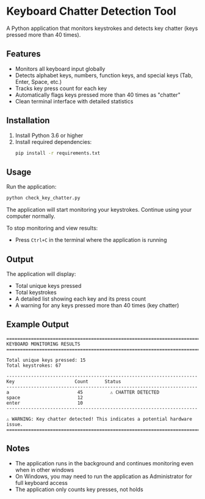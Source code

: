# Keyboard Chatter Detection Tool

A Python application that monitors keystrokes and detects key chatter (keys pressed more than 40 times).

## Features

- Monitors all keyboard input globally
- Detects alphabet keys, numbers, function keys, and special keys (Tab, Enter, Space, etc.)
- Tracks key press count for each key
- Automatically flags keys pressed more than 40 times as "chatter"
- Clean terminal interface with detailed statistics

## Installation

1. Install Python 3.6 or higher
2. Install required dependencies:
   ```bash
   pip install -r requirements.txt
   ```

## Usage

Run the application:
```bash
python check_key_chatter.py
```

The application will start monitoring your keystrokes. Continue using your computer normally.

To stop monitoring and view results:
- Press `Ctrl+C` in the terminal where the application is running

## Output

The application will display:
- Total unique keys pressed
- Total keystrokes
- A detailed list showing each key and its press count
- A warning for any keys pressed more than 40 times (key chatter)

## Example Output

```
==============================================================================
KEYBOARD MONITORING RESULTS
==============================================================================

Total unique keys pressed: 15
Total keystrokes: 67

----------------------------------------------------------------------
Key                      Count      Status
----------------------------------------------------------------------
a                         45          ⚠ CHATTER DETECTED
space                     12          
enter                     10          
----------------------------------------------------------------------

⚠ WARNING: Key chatter detected! This indicates a potential hardware issue.
==============================================================================
```

## Notes

- The application runs in the background and continues monitoring even when in other windows
- On Windows, you may need to run the application as Administrator for full keyboard access
- The application only counts key presses, not holds

